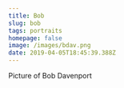 ```yaml
---
title: Bob
slug: bob
tags: portraits
homepage: false
image: /images/bdav.png
date: 2019-04-05T18:45:39.388Z
---
```

Picture of Bob Davenport

